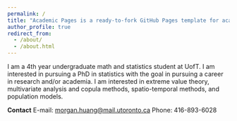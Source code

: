 ```yaml
---
permalink: /
title: "Academic Pages is a ready-to-fork GitHub Pages template for academic personal websites"
author_profile: true
redirect_from: 
  - /about/
  - /about.html
---
```


I am a 4th year undergraduate math and statistics student at UofT. I am interested in pursuing a PhD in statistics with the goal in pursuing a career in research and/or academia. I am interested in extreme value theory, multivariate analysis and copula methods, spatio-temporal methods, and population models.

**Contact**
E-mail: <morgan.huang@mail.utoronto.ca>
Phone: 416-893-6028
